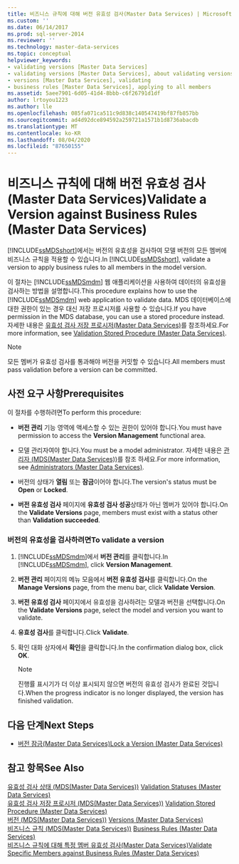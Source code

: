 ```yaml
---
title: 비즈니스 규칙에 대해 버전 유효성 검사(Master Data Services) | Microsoft Docs
ms.custom: ''
ms.date: 06/14/2017
ms.prod: sql-server-2014
ms.reviewer: ''
ms.technology: master-data-services
ms.topic: conceptual
helpviewer_keywords:
- validating versions [Master Data Services]
- validating versions [Master Data Services], about validating versions
- versions [Master Data Services], validating
- business rules [Master Data Services], applying to all members
ms.assetid: 5aee7901-6d05-41d4-8bbb-c6f26791d1df
author: lrtoyou1223
ms.author: lle
ms.openlocfilehash: 085fa071ca511c9d838c140547419bf87fb857bb
ms.sourcegitcommit: ad4d92dce894592a259721a1571b1d8736abacdb
ms.translationtype: MT
ms.contentlocale: ko-KR
ms.lasthandoff: 08/04/2020
ms.locfileid: "87650155"
---
```

# <a name="validate-a-version-against-business-rules-master-data-services"></a><span data-ttu-id="f148a-102">비즈니스 규칙에 대해 버전 유효성 검사(Master Data Services)</span><span class="sxs-lookup"><span data-stu-id="f148a-102">Validate a Version against Business Rules (Master Data Services)</span></span>
  <span data-ttu-id="f148a-103">[!INCLUDE[ssMDSshort](../includes/ssmdsshort-md.md)]에서는 버전의 유효성을 검사하여 모델 버전의 모든 멤버에 비즈니스 규칙을 적용할 수 있습니다.</span><span class="sxs-lookup"><span data-stu-id="f148a-103">In [!INCLUDE[ssMDSshort](../includes/ssmdsshort-md.md)], validate a version to apply business rules to all members in the model version.</span></span>  
  
 <span data-ttu-id="f148a-104">이 절차는 [!INCLUDE[ssMDSmdm](../includes/ssmdsmdm-md.md)] 웹 애플리케이션을 사용하여 데이터의 유효성을 검사하는 방법을 설명합니다.</span><span class="sxs-lookup"><span data-stu-id="f148a-104">This procedure explains how to use the [!INCLUDE[ssMDSmdm](../includes/ssmdsmdm-md.md)] web application to validate data.</span></span> <span data-ttu-id="f148a-105">MDS 데이터베이스에 대한 권한이 있는 경우 대신 저장 프로시저를 사용할 수 있습니다.</span><span class="sxs-lookup"><span data-stu-id="f148a-105">If you have permission in the MDS database, you can use a stored procedure instead.</span></span> <span data-ttu-id="f148a-106">자세한 내용은 [유효성 검사 저장 프로시저&#40;Master Data Services&#41;](validation-stored-procedure-master-data-services.md)를 참조하세요.</span><span class="sxs-lookup"><span data-stu-id="f148a-106">For more information, see [Validation Stored Procedure &#40;Master Data Services&#41;](validation-stored-procedure-master-data-services.md).</span></span>  
  
> [!NOTE]  
>  <span data-ttu-id="f148a-107">모든 멤버가 유효성 검사를 통과해야 버전을 커밋할 수 있습니다.</span><span class="sxs-lookup"><span data-stu-id="f148a-107">All members must pass validation before a version can be committed.</span></span>  
  
## <a name="prerequisites"></a><span data-ttu-id="f148a-108">사전 요구 사항</span><span class="sxs-lookup"><span data-stu-id="f148a-108">Prerequisites</span></span>  
 <span data-ttu-id="f148a-109">이 절차를 수행하려면</span><span class="sxs-lookup"><span data-stu-id="f148a-109">To perform this procedure:</span></span>  
  
-   <span data-ttu-id="f148a-110">**버전 관리** 기능 영역에 액세스할 수 있는 권한이 있어야 합니다.</span><span class="sxs-lookup"><span data-stu-id="f148a-110">You must have permission to access the **Version Management** functional area.</span></span>  
  
-   <span data-ttu-id="f148a-111">모델 관리자여야 합니다.</span><span class="sxs-lookup"><span data-stu-id="f148a-111">You must be a model administrator.</span></span> <span data-ttu-id="f148a-112">자세한 내용은 [관리자 &#40;MDS(Master Data Services)&#41;](../../2014/master-data-services/administrators-master-data-services.md)를 참조 하세요.</span><span class="sxs-lookup"><span data-stu-id="f148a-112">For more information, see [Administrators &#40;Master Data Services&#41;](../../2014/master-data-services/administrators-master-data-services.md).</span></span>  
  
-   <span data-ttu-id="f148a-113">버전의 상태가 **열림** 또는 **잠금**이어야 합니다.</span><span class="sxs-lookup"><span data-stu-id="f148a-113">The version's status must be **Open** or **Locked**.</span></span>  
  
-   <span data-ttu-id="f148a-114">**버전 유효성 검사** 페이지에 **유효성 검사 성공**상태가 아닌 멤버가 있어야 합니다.</span><span class="sxs-lookup"><span data-stu-id="f148a-114">On the **Validate Versions** page, members must exist with a status other than **Validation succeeded**.</span></span>  
  
### <a name="to-validate-a-version"></a><span data-ttu-id="f148a-115">버전의 유효성을 검사하려면</span><span class="sxs-lookup"><span data-stu-id="f148a-115">To validate a version</span></span>  
  
1.  <span data-ttu-id="f148a-116">[!INCLUDE[ssMDSmdm](../includes/ssmdsmdm-md.md)]에서 **버전 관리**를 클릭합니다.</span><span class="sxs-lookup"><span data-stu-id="f148a-116">In [!INCLUDE[ssMDSmdm](../includes/ssmdsmdm-md.md)], click **Version Management**.</span></span>  
  
2.  <span data-ttu-id="f148a-117">**버전 관리** 페이지의 메뉴 모음에서 **버전 유효성 검사**를 클릭합니다.</span><span class="sxs-lookup"><span data-stu-id="f148a-117">On the **Manage Versions** page, from the menu bar, click **Validate Version**.</span></span>  
  
3.  <span data-ttu-id="f148a-118">**버전 유효성 검사** 페이지에서 유효성을 검사하려는 모델과 버전을 선택합니다.</span><span class="sxs-lookup"><span data-stu-id="f148a-118">On the **Validate Versions** page, select the model and version you want to validate.</span></span>  
  
4.  <span data-ttu-id="f148a-119">**유효성 검사**를 클릭합니다.</span><span class="sxs-lookup"><span data-stu-id="f148a-119">Click **Validate**.</span></span>  
  
5.  <span data-ttu-id="f148a-120">확인 대화 상자에서 **확인**을 클릭합니다.</span><span class="sxs-lookup"><span data-stu-id="f148a-120">In the confirmation dialog box, click **OK**.</span></span>  
  
    > [!NOTE]  
    >  <span data-ttu-id="f148a-121">진행률 표시기가 더 이상 표시되지 않으면 버전의 유효성 검사가 완료된 것입니다.</span><span class="sxs-lookup"><span data-stu-id="f148a-121">When the progress indicator is no longer displayed, the version has finished validation.</span></span>  
  
## <a name="next-steps"></a><span data-ttu-id="f148a-122">다음 단계</span><span class="sxs-lookup"><span data-stu-id="f148a-122">Next Steps</span></span>  
  
-   [<span data-ttu-id="f148a-123">버전 잠금&#40;Master Data Services&#41;</span><span class="sxs-lookup"><span data-stu-id="f148a-123">Lock a Version &#40;Master Data Services&#41;</span></span>](../../2014/master-data-services/lock-a-version-master-data-services.md)  
  
## <a name="see-also"></a><span data-ttu-id="f148a-124">참고 항목</span><span class="sxs-lookup"><span data-stu-id="f148a-124">See Also</span></span>  
 <span data-ttu-id="f148a-125">[유효성 검사 상태 &#40;MDS(Master Data Services)&#41;](../../2014/master-data-services/validation-statuses-master-data-services.md) </span><span class="sxs-lookup"><span data-stu-id="f148a-125">[Validation Statuses &#40;Master Data Services&#41;](../../2014/master-data-services/validation-statuses-master-data-services.md) </span></span>  
 <span data-ttu-id="f148a-126">[유효성 검사 저장 프로시저 &#40;MDS(Master Data Services)&#41;](validation-stored-procedure-master-data-services.md) </span><span class="sxs-lookup"><span data-stu-id="f148a-126">[Validation Stored Procedure &#40;Master Data Services&#41;](validation-stored-procedure-master-data-services.md) </span></span>  
 <span data-ttu-id="f148a-127">[버전 &#40;MDS(Master Data Services)&#41;](../../2014/master-data-services/versions-master-data-services.md) </span><span class="sxs-lookup"><span data-stu-id="f148a-127">[Versions &#40;Master Data Services&#41;](../../2014/master-data-services/versions-master-data-services.md) </span></span>  
 <span data-ttu-id="f148a-128">[비즈니스 규칙 &#40;MDS(Master Data Services)&#41;](../../2014/master-data-services/business-rules-master-data-services.md) </span><span class="sxs-lookup"><span data-stu-id="f148a-128">[Business Rules &#40;Master Data Services&#41;](../../2014/master-data-services/business-rules-master-data-services.md) </span></span>  
 [<span data-ttu-id="f148a-129">비즈니스 규칙에 대해 특정 멤버 유효성 검사&#40;Master Data Services&#41;</span><span class="sxs-lookup"><span data-stu-id="f148a-129">Validate Specific Members against Business Rules &#40;Master Data Services&#41;</span></span>](../../2014/master-data-services/validate-specific-members-against-business-rules-master-data-services.md)  
  
  
